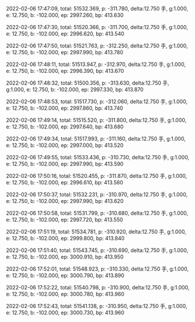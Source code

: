 2022-02-06 17:47:09, total: 51532.369, p: -311.780, delta:12.750 手, g:1.000, e: 12.750, b: -102.000, ep: 2997.260, bp: 413.630

2022-02-06 17:47:30, total: 51520.366, p: -311.700, delta:12.750 手, g:1.000, e: 12.750, b: -102.000, ep: 2996.620, bp: 413.540

2022-02-06 17:47:50, total: 51521.763, p: -312.250, delta:12.750 手, g:1.000, e: 12.750, b: -102.000, ep: 2997.990, bp: 413.780

2022-02-06 17:48:11, total: 51513.947, p: -312.970, delta:12.750 手, g:1.000, e: 12.750, b: -102.000, ep: 2996.390, bp: 413.670

2022-02-06 17:48:32, total: 51500.356, p: -313.630, delta:12.750 手, g:1.000, e: 12.750, b: -102.000, ep: 2997.330, bp: 413.870

2022-02-06 17:48:53, total: 51517.730, p: -312.060, delta:12.750 手, g:1.000, e: 12.750, b: -102.000, ep: 2997.860, bp: 413.740

2022-02-06 17:49:14, total: 51515.520, p: -311.800, delta:12.750 手, g:1.000, e: 12.750, b: -102.000, ep: 2997.640, bp: 413.680

2022-02-06 17:49:34, total: 51517.993, p: -311.160, delta:12.750 手, g:1.000, e: 12.750, b: -102.000, ep: 2997.000, bp: 413.520

2022-02-06 17:49:55, total: 51533.436, p: -310.730, delta:12.750 手, g:1.000, e: 12.750, b: -102.000, ep: 2997.990, bp: 413.590

2022-02-06 17:50:16, total: 51520.455, p: -311.870, delta:12.750 手, g:1.000, e: 12.750, b: -102.000, ep: 2996.610, bp: 413.560

2022-02-06 17:50:37, total: 51532.231, p: -310.970, delta:12.750 手, g:1.000, e: 12.750, b: -102.000, ep: 2997.990, bp: 413.620

2022-02-06 17:50:58, total: 51531.799, p: -310.680, delta:12.750 手, g:1.000, e: 12.750, b: -102.000, ep: 2997.720, bp: 413.550

2022-02-06 17:51:19, total: 51534.781, p: -310.920, delta:12.750 手, g:1.000, e: 12.750, b: -102.000, ep: 2999.800, bp: 413.840

2022-02-06 17:51:40, total: 51543.745, p: -310.690, delta:12.750 手, g:1.000, e: 12.750, b: -102.000, ep: 3000.910, bp: 413.950

2022-02-06 17:52:01, total: 51548.923, p: -310.330, delta:12.750 手, g:1.000, e: 12.750, b: -102.000, ep: 3000.790, bp: 413.890

2022-02-06 17:52:22, total: 51540.798, p: -310.900, delta:12.750 手, g:1.000, e: 12.750, b: -102.000, ep: 3000.780, bp: 413.960

2022-02-06 17:52:43, total: 51541.138, p: -310.950, delta:12.750 手, g:1.000, e: 12.750, b: -102.000, ep: 3000.730, bp: 413.960